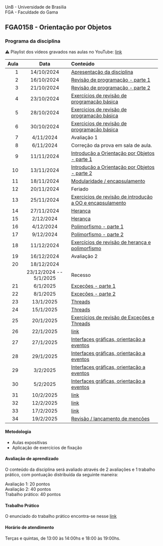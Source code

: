 UnB - Universidade de Brasilia  
FGA - Faculdade do Gama  
## FGA0158 - Orientação por Objetos


### Programa da disciplina

:warning: Playlist dos vídeos gravados nas aulas no YouTube: [link](https://youtube.com/playlist?list=PLrzhWxX1YYM9znXBp_YhiyiXIdXadLeka)

**Aula**  | **Data**                 | **Conteúdo**
---------:|:------------------------:|:----------
1         |  14/10/2024              |  [Apresentação da disciplina](aula1/)
2         |  16/10/2024              |  [Revisão de programação - parte 1](aula2/)
3         |  21/10/2024              |  [Revisão de programação - parte 2](aula3/)
4         |  23/10/2024              |  [Exercícios de revisão de programação básica](aula4/)
5         |  28/10/2024              |  [Exercicios de revisão de programação básica](aula4/)
6         |  30/10/2024              |  [Exercicios de revisão de programação básica](aula4/)
7         |   4/11/2024              |  Avaliação 1
8         |   6/11/2024              |  Correção da prova em sala de aula.
9         |  11/11/2024              |  [Introdução a Orientação por Objetos - parte 1](aula6/)
10        |  13/11/2024              |  [Introdução a Orientação por Objetos - parte 2](aula7/)
11        |  18/11/2024              |  [Modularidade / encapsulamento](aula8/)
12        |  20/11/2024              |  Feriado
13        |  25/11/2024              |  [Exercicios de revisão de introdução a OO e encapsulamento](aula9/)
14        |  27/11/2024              |  [Herança](aula10/)
15        |   2/12/2024              |  [Herança](aula10/)
16        |   4/12/2024              |  [Polimorfismo - parte 1](aula11/)
17        |   9/12/2024              |  [Polimorfismo - parte 2](aula12/)
18        |  11/12/2024              |  [Exercícios de revisão de herança e polimorfismo](aula13/)
19        |  16/12/2024              |  Avaliação 2
20        |  18/12/2024              |  
          |  23/12/2024 -- 5/1/2025  |  Recesso
21        |    6/1/2025              |  [Exceções - parte 1](aula15/)
22        |    8/1/2025              |  [Exceções - parte 2](aula16/)
23        |   13/1/2025              |  [Threads](aula17/)
24        |   15/1/2025              |  [Threads](aula17/)
25        |   20/1/2025              |  [Exercícios de revisão de Exceções e Threads](aula18/)
26        |   22/1/2025              |  [link](aula19/)
27        |   27/1/2025              |  [Interfaces gráficas, orientação a eventos](aula24/)
28        |   29/1/2025              |  [Interfaces gráficas, orientação a eventos](aula25/)
29        |    3/2/2025              |  [Interfaces gráficas, orientação a eventos](aula26/)
30        |    5/2/2025              |  [Interfaces gráficas, orientação a eventos](aula27/)
31        |   10/2/2025              |  [link](aula28/)
32        |   12/2/2025              |  [link](aula29/)
33        |   17/2/2025              |  [link](aula30/)
34        |   19/2/2025              |  [Revisão / lançamento de menções](aula32/)
                       
#### Metodologia

* Aulas expositivas
* Aplicação de exercícios de fixação

#### Avaliação de aprendizado 

O conteúdo da disciplina será avaliado através de 2 avaliações e 1 trabalho
prático, com pontuação distribuída da seguinte maneira: 

Avaliação 1: 20 pontos  
Avaliação 2: 40 pontos  
Trabalho prático: 40 pontos  


#### Trabalho Prático

O enunciado do trabalho prático encontra-se nesse [link](trabalhoPratico/)


#### Horário de atendimento
Terças e quintas, de 13:00 às 14:00hs e 18:00 às 19:00hs.

